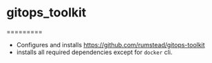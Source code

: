 # gitops_toolkit
=========
- Configures and installs https://github.com/rumstead/gitops-toolkit
- installs all required dependencies except for `docker` cli.
